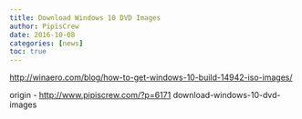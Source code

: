 ```yaml
---
title: Download Windows 10 DVD Images
author: PipisCrew
date: 2016-10-08
categories: [news]
toc: true
---
```


http://winaero.com/blog/how-to-get-windows-10-build-14942-iso-images/

origin - http://www.pipiscrew.com/?p=6171 download-windows-10-dvd-images